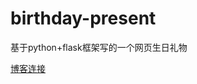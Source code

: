 # birthday-present
基于python+flask框架写的一个网页生日礼物

[博客连接](https://blog.csdn.net/zyh960/article/details/107687945)
